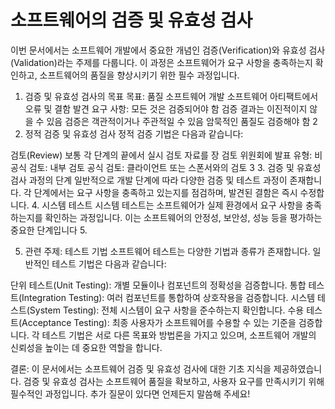 # 소프트웨어의 검증 및 유효성 검사

이번 문서에서는 소프트웨어 개발에서 중요한 개념인 검증(Verification)와 유효성 검사(Validation)라는 주제를 다룹니다. 이 과정은 소프트웨어가 요구 사항을 충족하는지 확인하고, 소프트웨어의 품질을 향상시키기 위한 필수 과정입니다.

1. 검증 및 유효성 검사의 목표
목표:
품질 소프트웨어 개발
소프트웨어 아티팩트에서 오류 및 결함 발견
요구 사항:
모든 것은 검증되어야 함
검증 결과는 이진적이지 않을 수 있음
검증은 객관적이거나 주관적일 수 있음
암묵적인 품질도 검증해야 함 2
2. 정적 검증 및 유효성 검사
정적 검증 기법은 다음과 같습니다:

검토(Review)
보통 각 단계의 끝에서 실시
검토 자료를 장 검토 위원회에 발표
유형:
비공식 검토: 내부 검토
공식 검토: 클라이언트 또는 스폰서와의 검토 3
3. 검증 및 유효성 검사 과정의 단계
일반적으로 개발 단계에 따라 다양한 검증 및 테스트 과정이 존재합니다. 각 단계에서는 요구 사항을 충족하고 있는지를 점검하며, 발견된 결함은 즉시 수정합니다.
4. 시스템 테스트
시스템 테스트는 소프트웨어가 실제 환경에서 요구 사항을 충족하는지를 확인하는 과정입니다. 이는 소프트웨어의 안정성, 보안성, 성능 등을 평가하는 중요한 단계입니다 5.

5. 관련 주제: 테스트 기법
소프트웨어 테스트는 다양한 기법과 종류가 존재합니다. 일반적인 테스트 기법은 다음과 같습니다:

단위 테스트(Unit Testing):
개별 모듈이나 컴포넌트의 정확성을 검증합니다.
통합 테스트(Integration Testing):
여러 컴포넌트를 통합하여 상호작용을 검증합니다.
시스템 테스트(System Testing):
전체 시스템이 요구 사항을 준수하는지 확인합니다.
수용 테스트(Acceptance Testing):
최종 사용자가 소프트웨어를 수용할 수 있는 기준을 검증합니다.
각 테스트 기법은 서로 다른 목표와 방법론을 가지고 있으며, 소프트웨어 개발의 신뢰성을 높이는 데 중요한 역할을 합니다.

결론: 이 문서에서는 소프트웨어 검증 및 유효성 검사에 대한 기초 지식을 제공하였습니다. 검증 및 유효성 검사는 소프트웨어 품질을 확보하고, 사용자 요구를 만족시키기 위해 필수적인 과정입니다. 추가 질문이 있다면 언제든지 말씀해 주세요!